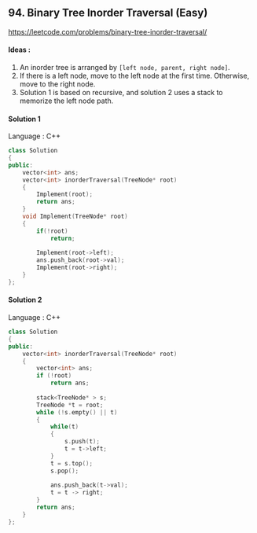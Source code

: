 ## **94. Binary Tree Inorder Traversal (Easy)** 

https://leetcode.com/problems/binary-tree-inorder-traversal/



#### Ideas : 

1.  An inorder tree is arranged by `[left node, parent, right node]`. 
2.  If there is a left node, move to the left node at the first time. Otherwise, move to the right node.
3.  Solution 1 is based on recursive, and solution 2 uses a stack to memorize the left node path.



#### Solution 1

Language : C++

```C++
class Solution 
{
public:
    vector<int> ans;
    vector<int> inorderTraversal(TreeNode* root) 
    {
        Implement(root);
        return ans;
    }
    void Implement(TreeNode* root)
    {
        if(!root)
            return;
        
        Implement(root->left);
        ans.push_back(root->val);
        Implement(root->right);
    }
};
```



#### Solution 2

Language : C++

```C++
class Solution 
{
public:
    vector<int> inorderTraversal(TreeNode* root) 
    {
        vector<int> ans;
        if (!root) 
            return ans;
        
        stack<TreeNode* > s;
        TreeNode *t = root;
        while (!s.empty() || t) 
        {
            while(t) 
            {
                s.push(t);
                t = t->left;
            }
            t = s.top();
            s.pop();
            
            ans.push_back(t->val);
            t = t -> right;
        }
        return ans;
    }
};
```
